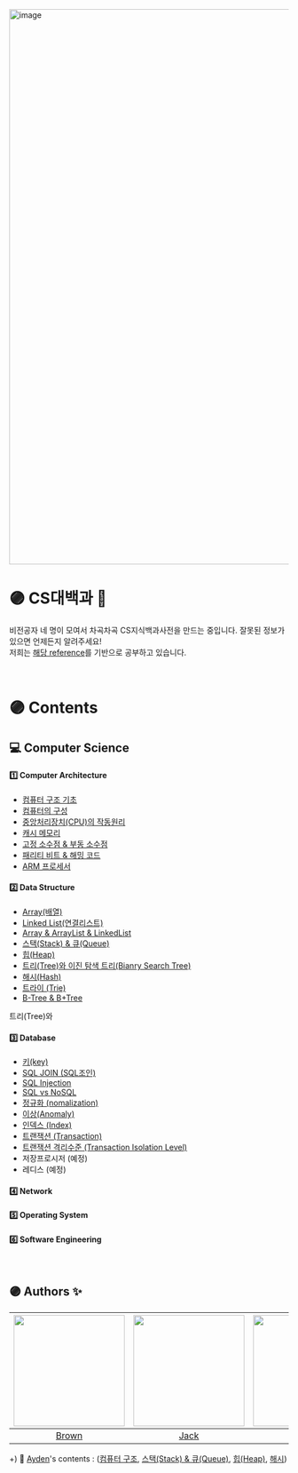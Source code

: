 <img width="1000" alt="image" src="https://user-images.githubusercontent.com/96969693/180831078-5b8bb9b0-c957-48fe-98de-7fba446bb954.png">
<br>

# 🟣 CS대백과 📝

비전공자 네 명이 모여서 차곡차곡 CS지식백과사전을 만드는 중입니다. 잘못된 정보가 있으면 언제든지 알려주세요! <br>
저희는 [해당 reference](https://github.com/gyoogle/tech-interview-for-developer)를 기반으로 공부하고 있습니다.

<br>

# 🟣 Contents

## 💻  Computer Science

#### 1️⃣ Computer Architecture
- [컴퓨터 구조 기초](https://github.com/JulSaMo/CS-start/blob/main/Computer%20Science/Computer%20Architecture/%EC%BB%B4%ED%93%A8%ED%84%B0%20%EA%B5%AC%EC%A1%B0%20%EA%B8%B0%EC%B4%88.md)
- [컴퓨터의 구성](https://github.com/JulSaMo/CS-start/blob/main/Computer%20Science/Computer%20Architecture/%EC%BB%B4%ED%93%A8%ED%84%B0%20%EA%B5%AC%EC%84%B1%20(Computer%20Architecture).md)
- [중앙처리장치(CPU)의 작동원리](https://github.com/JulSaMo/CS-start/blob/main/Computer%20Science/Computer%20Architecture/CPU%EC%9D%98%20%EB%8F%99%EC%9E%91%EA%B3%BC%EC%A0%95.md)
- [캐시 메모리](https://github.com/JulSaMo/CS-start/blob/main/Computer%20Science/Computer%20Architecture/%EC%BA%90%EC%8B%9C%20%EB%A9%94%EB%AA%A8%EB%A6%AC%20(Cache%20Memory).md)
- [고정 소수점 & 부동 소수점](https://github.com/JulSaMo/CS-start/blob/main/Computer%20Science/Computer%20Architecture/%EC%8B%A4%EC%88%98%ED%91%9C%ED%98%84%EB%B0%A9%EC%8B%9D%20(%EA%B3%A0%EC%A0%95%20%EC%86%8C%EC%88%98%EC%A0%90%EA%B3%BC%20%EB%B6%80%EB%8F%99%20%EC%86%8C%EC%88%98%EC%A0%90).md)
- [패리티 비트 & 해밍 코드]()
- [ARM 프로세서]()


#### 2️⃣ Data Structure
- [Array(배열)](https://github.com/JulSaMo/CS-start/blob/main/Computer%20Science/Data%20Structure/Array(%EB%B0%B0%EC%97%B4).md)
- [Linked List(연결리스트)](https://github.com/JulSaMo/CS-start/blob/main/Computer%20Science/Data%20Structure/Linked%20List%20(%EC%97%B0%EA%B2%B0%EB%A6%AC%EC%8A%A4%ED%8A%B8).md)
- [Array & ArrayList & LinkedList](https://github.com/JulSaMo/CS-start/blob/main/Computer%20Science/Data%20Structure/Array%2C%20Array%20List%2C%20Linked%20List%20%EC%B0%A8%EC%9D%B4%EC%A0%90.md)
- [스택(Stack) & 큐(Queue)](https://github.com/JulSaMo/CS-start/blob/main/Computer%20Science/Data%20Structure/stack%26queue.md)
- [힙(Heap)](https://github.com/JulSaMo/CS-start/blob/main/Computer%20Science/Data%20Structure/heap.md)
- [트리(Tree)와 이진 탐색 트리(Bianry Search Tree)](https://github.com/JulSaMo/CS-start/blob/main/Computer%20Science/Data%20Structure/tree-%26-binary-tree.md)
- [해시(Hash)](https://github.com/JulSaMo/CS-start/blob/main/Computer%20Science/Data%20Structure/hash.md)
- [트라이 (Trie)](https://github.com/JulSaMo/CS-start/blob/main/Computer%20Science/Data%20Structure/Trie.md)
- [B-Tree & B+Tree](https://github.com/JulSaMo/CS-start/blob/main/Computer%20Science/Data%20Structure/btree-%26-b%2Btree.md)


트리(Tree)와 
#### 3️⃣ Database

- [키(key)](https://github.com/JulSaMo/CS-start/blob/main/Computer%20Science/Database/Key(%ED%82%A4).md)
- [SQL JOIN (SQL조인)](https://github.com/JulSaMo/CS-start/blob/main/Computer%20Science/Database/SQL-join.md)
- [SQL Injection](https://github.com/JulSaMo/CS-start/blob/main/Computer%20Science/Database/SQL-injection.md)
- [SQL vs NoSQL](https://github.com/JulSaMo/CS-start/blob/main/Computer%20Science/Database/SQL-vs-NoSQL.md)
- [정규화 (nomalization)](https://github.com/JulSaMo/CS-start/blob/main/Computer%20Science/Database/%EC%A0%95%EA%B7%9C%ED%99%94(Nomalization).md)
- [이상(Anomaly)](https://github.com/JulSaMo/CS-start/blob/main/Computer%20Science/Database/%EC%9D%B4%EC%83%81(Anomaly).md)
- [인덱스 (Index)](https://github.com/JulSaMo/CS-start/blob/main/Computer%20Science/Database/Index(%EC%9D%B8%EB%8D%B1%EC%8A%A4).md)
- [트랜잭션 (Transaction)](https://github.com/JulSaMo/CS-start/blob/main/Computer%20Science/Database/Transaction(%ED%8A%B8%EB%9E%9C%EC%9E%AD%EC%85%98).md)
- [트랜잭션 격리수준 (Transaction Isolation Level)](https://github.com/JulSaMo/CS-start/blob/main/Computer%20Science/Database/Transaction%20Isolation%20Level%20(%ED%8A%B8%EB%9E%9C%EC%9E%AD%EC%85%98%20%EA%B2%A9%EB%A6%AC%20%EC%88%98%EC%A4%80).md)
- 저장프로시저 (예정)
- 레디스 (예정)

#### 4️⃣ Network

#### 5️⃣ Operating System

#### 6️⃣ Software Engineering


<br>

## 🟣 Authors ✨
|<img src="https://github.com/deslog.png" width="200" height="200">|<img src="https://github.com/SeonJeon.png" width="200" height="200">|<img src="https://github.com/GODNOEL.png" width="200" height="200">|<img src="https://github.com/rookie0031.png" width="200" height="200">|
|:-:|:-:|:-:|:-:|
|[Brown](https://github.com/deslog)|[Jack](https://github.com/SeonJeon)|[Noel](https://github.com/GODNOEL)|[Rookie](https://github.com/rookie0031)|


+) 📝 [Ayden](github.com/DoAY9)'s contents :  ([컴퓨터 구조](https://github.com/JulSaMo/CS-start/blob/main/Computer%20Science/Computer%20Architecture/%EC%BB%B4%ED%93%A8%ED%84%B0%20%EA%B5%AC%EC%A1%B0%20%EA%B8%B0%EC%B4%88.md), [스택(Stack) & 큐(Queue)](https://github.com/JulSaMo/CS-start/blob/main/Computer%20Science/Data%20Structure/stack%26queue.md), [힙(Heap)](https://github.com/JulSaMo/CS-start/blob/main/Computer%20Science/Data%20Structure/heap.md), [해시](https://github.com/JulSaMo/CS-start/blob/main/Computer%20Science/Data%20Structure/hash.md))
